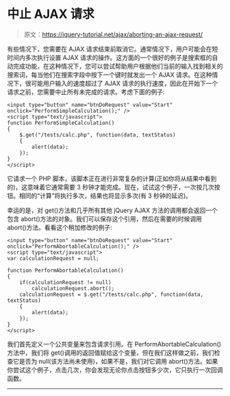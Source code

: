 # 中止 AJAX 请求

> 原文：<https://jquery-tutorial.net/ajax/aborting-an-ajax-request/>

有些情况下，您需要在 AJAX 请求结束前取消它。通常情况下，用户可能会在短时间内多次执行设置 AJAX 请求的操作。这方面的一个很好的例子是搜索框的自动完成功能，在这种情况下，您可以尝试帮助用户根据他们当前的输入找到相关的搜索词，每当他们在搜索字段中按下一个键时就发出一个 AJAX 请求。在这种情况下，很可能用户输入的速度超过了 AJAX 请求的执行速度，因此在开始下一个请求之前，您需要中止所有未完成的请求。考虑下面的例子:

```
<input type="button" name="btnDoRequest" value="Start" onclick="PerformSimpleCalculation();" />
<script type="text/javascript">
function PerformSimpleCalculation()
{
	$.get("/tests/calc.php", function(data, textStatus)
	{
		alert(data);
	});
}
</script>
```

它请求一个 PHP 脚本，该脚本正在进行非常复杂的计算(正如你将从结果中看到的)，这意味着它通常需要 3 秒钟才能完成。现在，试试这个例子，一次按几次按钮。相同的“计算”将执行多次，结果也将显示多次(有 3 秒钟的延迟)。

幸运的是，对 get()方法和几乎所有其他 jQuery AJAX 方法的调用都会返回一个包含 abort()方法的对象。我们可以保存这个引用，然后在需要的时候调用 abort()方法。看看这个稍加修改的例子:

```
<input type="button" name="btnDoRequest" value="Start" onclick="PerformAbortableCalculation();" />
<script type="text/javascript">
var calculationRequest = null;

function PerformAbortableCalculation()
{
	if(calculationRequest != null)
		calculationRequest.abort();
	calculationRequest = $.get("/tests/calc.php", function(data, textStatus)
	{
		alert(data);
	});
}
</script>
```

我们首先定义一个公共变量来包含请求引用。在 PerformAbortableCalculation()方法中，我们将 get()调用的返回值赋给这个变量，但在我们这样做之前，我们检查它是否为 null(该方法尚未使用)，如果不是，我们对它调用 abort()方法。如果你尝试这个例子，点击几次，你会发现无论你点击按钮多少次，它只执行一次回调函数。

* * *